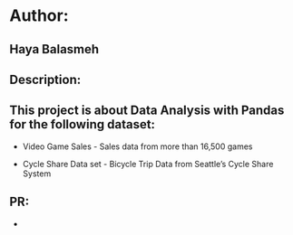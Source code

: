 
# Author:

## Haya Balasmeh

## Description:

## This project is about Data Analysis with Pandas for the following dataset:

- Video Game Sales - Sales data from more than 16,500 games

- Cycle Share Data set - Bicycle Trip Data from Seattle’s Cycle Share System


## PR:
- 

